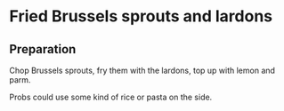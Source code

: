 # Fried Brussels sprouts and lardons

## Preparation

Chop Brussels sprouts, fry them with the lardons, top up with lemon and
parm.

Probs could use some kind of rice or pasta on the side.
